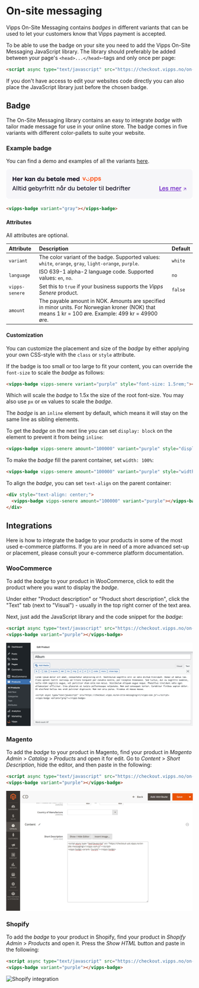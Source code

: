 <!-- START_METADATA
---
title: On-site messaging
sidebar_label: On-site messaging
sidebar_position: 70
description: Use On-Site Messaging to let your customers know that a payment is accepted.
pagination_next: null
pagination_prev: null
---
END_METADATA -->

# On-site messaging

Vipps On-Site Messaging contains *badges* in different variants that can be used to let your customers know that Vipps payment is accepted.

To be able to use the badge on your site you need to add the Vipps On-Site Messaging JavaScript library.
The library should preferably be added between your page's `<head>...</head>`-tags and only once per page:

```html
<script async type="text/javascript" src="https://checkout.vipps.no/on-site-messaging/v1/vipps-osm.js"></script>
```

If you don't have access to edit your websites code directly you can also place the JavaScript library just before the chosen badge.

## Badge

The On-Site Messaging library contains an easy to integrate *badge* with tailor made message for use in your online store.
The badge comes in five variants with different color-pallets to suite your website.

### Example badge

You can find a demo and examples of all the variants [here](https://checkout.vipps.no/on-site-messaging/v1).

![Vipps Badge](./images/vipps/osm-badge.png)

```html
<vipps-badge variant="gray"></vipps-badge>
```

#### Attributes

All attributes are optional.

| Attribute      | Description                                                                                                                                             | Default |
|:---------------|:--------------------------------------------------------------------------------------------------------------------------------------------------------|:--------|
| `variant`      | The color variant of the badge. Supported values: `white`, `orange`, `gray`, `light-orange`, `purple`.                                                  | `white` |
| `language`     | ISO 639-1 alpha-2 language code. Supported values: `en`, `no`.                                                                                          | `no`    |
| `vipps-senere` | Set this to `true` if your business supports the *Vipps Senere* product.                                                                                | `false` |
| `amount`       | The payable amount in NOK. Amounts are specified in minor units. For Norwegian kroner (NOK) that means 1 kr = 100 øre. Example: 499 kr = 49900 øre.     |         |

#### Customization

You can customize the placement and size of the *badge* by either applying your own CSS-style with the `class` or `style` attribute.

If the badge is too small or too large to fit your content, you can override the `font-size` to scale the *badge* as follows:

```html
<vipps-badge vipps-senere variant="purple" style="font-size: 1.5rem;"></vipps-badge>
```

Which will scale the *badge* to 1.5x the size of the root font-size. You may also use `px` or `em` values to scale the *badge*.

The *badge* is an `inline` element by default, which means it will stay on the same line as sibling elements.

To get the *badge* on the next line you can set `display: block` on the element to prevent it from being `inline`:

```html
<vipps-badge vipps-senere amount="100000" variant="purple" style="display: block;"></vipps-badge>
```

To make the *badge* fill the parent container, set `width: 100%`:

```html
<vipps-badge vipps-senere amount="100000" variant="purple" style="width: 100%;"></vipps-badge>
```

To align the *badge*, you can set `text-align` on the parent container:

```html
<div style="text-align: center;">
  <vipps-badge vipps-senere amount="100000" variant="purple"></vipps-badge>
</div>
```

## Integrations

Here is how to integrate the badge to your products in some of the most used e-commerce platforms.
If you are in need of a more advanced set-up or placement, please consult your e-commerce platform documentation.

### WooCommerce

To add the *badge* to your product in WooCommerce, click to edit the product where you want to display the *badge*.

Under either "Product description" or "Product short description", click the "Text" tab (next to "Visual") - usually in the top right corner of the text area.

Next, just add the JavaScript library and the code snippet for the *badge*:

```html
<script async type="text/javascript" src="https://checkout.vipps.no/on-site-messaging/v1/vipps-osm.js"></script>
<vipps-badge variant="purple"></vipps-badge>
```

![WooCommerce integration](./images/vipps/osm-woocommerce.png)

### Magento

To add the *badge* to your product in Magento, find your product in *Magento Admin* > *Catalog* > *Products* and open it for edit.
Go to *Content* > *Short Description*, hide the editor, and then paste in the following:

```html
<script async type="text/javascript" src="https://checkout.vipps.no/on-site-messaging/v1/vipps-osm.js"></script>
<vipps-badge variant="purple"></vipps-badge>
```

![Magento integration](./images/vipps/osm-magento.png)

### Shopify

To add the *badge* to your product in Shopify, find your product in *Shopify Admin* > *Products* and open it. Press the *Show HTML* button and paste in the following:

```html
<script async type="text/javascript" src="https://checkout.vipps.no/on-site-messaging/v1/vipps-osm.js"></script>
<vipps-badge variant="purple"></vipps-badge>
```

![Shopify integration](resources/osm-shopify.png)
